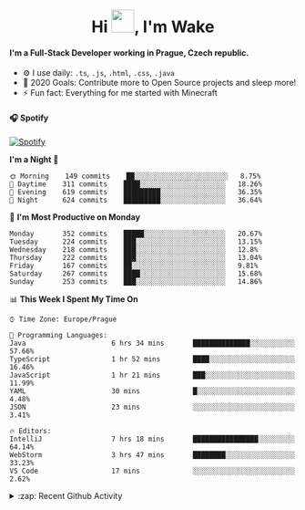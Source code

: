 <h1 align="center">Hi <img src="https://raw.githubusercontent.com/MrWakeCZ/MrWakeCZ/master/Hi.gif" width="40px" />, I'm Wake</h1>

#### I'm a Full-Stack Developer working in Prague, Czech republic.
- ⚙️ I use daily: `.ts`, `.js`, `.html`, `.css`, `.java`
- 🥅 2020 Goals: Contribute more to Open Source projects and sleep more!
- ⚡ Fun fact: Everything for me started with Minecraft

#### 🎧 Spotify
[![Spotify](https://novatorem-delta-eight.vercel.app/api/spotify)](https://open.spotify.com/user/wakeecz)

<!--START_SECTION:waka-->
**I'm a Night 🦉** 

```text
🌞 Morning    149 commits    ██░░░░░░░░░░░░░░░░░░░░░░░   8.75% 
🌆 Daytime    311 commits    ████░░░░░░░░░░░░░░░░░░░░░   18.26% 
🌃 Evening    619 commits    █████████░░░░░░░░░░░░░░░░   36.35% 
🌙 Night      624 commits    █████████░░░░░░░░░░░░░░░░   36.64%

```
📅 **I'm Most Productive on Monday** 

```text
Monday       352 commits    █████░░░░░░░░░░░░░░░░░░░░   20.67% 
Tuesday      224 commits    ███░░░░░░░░░░░░░░░░░░░░░░   13.15% 
Wednesday    218 commits    ███░░░░░░░░░░░░░░░░░░░░░░   12.8% 
Thursday     222 commits    ███░░░░░░░░░░░░░░░░░░░░░░   13.04% 
Friday       167 commits    ██░░░░░░░░░░░░░░░░░░░░░░░   9.81% 
Saturday     267 commits    ████░░░░░░░░░░░░░░░░░░░░░   15.68% 
Sunday       253 commits    ███░░░░░░░░░░░░░░░░░░░░░░   14.86%

```


📊 **This Week I Spent My Time On** 

```text
⌚︎ Time Zone: Europe/Prague

💬 Programming Languages: 
Java                     6 hrs 34 mins       ██████████████░░░░░░░░░░░   57.66% 
TypeScript               1 hr 52 mins        ████░░░░░░░░░░░░░░░░░░░░░   16.46% 
JavaScript               1 hr 21 mins        ███░░░░░░░░░░░░░░░░░░░░░░   11.99% 
YAML                     30 mins             █░░░░░░░░░░░░░░░░░░░░░░░░   4.48% 
JSON                     23 mins             ░░░░░░░░░░░░░░░░░░░░░░░░░   3.41%

🔥 Editors: 
IntelliJ                 7 hrs 18 mins       ████████████████░░░░░░░░░   64.14% 
WebStorm                 3 hrs 47 mins       ████████░░░░░░░░░░░░░░░░░   33.23% 
VS Code                  17 mins             ░░░░░░░░░░░░░░░░░░░░░░░░░   2.62%

```


<!--END_SECTION:waka-->

<details>
  <summary>:zap: Recent Github Activity</summary>

<!--START_SECTION:activity-->
1. 🎉 Merged PR [#14](https://github.com/craftmania-cz/craftmanager/pull/14) in [craftmania-cz/craftmanager](https://github.com/craftmania-cz/craftmanager)
2. 🎉 Merged PR [#89](https://github.com/waked-cz/corgi/pull/89) in [waked-cz/corgi](https://github.com/waked-cz/corgi)
3. 🗣 Commented on [#14](https://github.com/craftmania-cz/craftmanager/issues/14) in [craftmania-cz/craftmanager](https://github.com/craftmania-cz/craftmanager)
4. 🎉 Merged PR [#2](https://github.com/craftmania-cz/craftcore/pull/2) in [craftmania-cz/craftcore](https://github.com/craftmania-cz/craftcore)
5. 🎉 Merged PR [#7](https://github.com/craftmania-cz/craftlobby/pull/7) in [craftmania-cz/craftlobby](https://github.com/craftmania-cz/craftlobby)
<!--END_SECTION:activity-->

</details>
